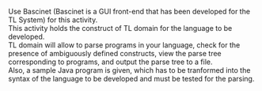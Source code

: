 Use Bascinet (Bascinet is a GUI front-end that has been developed for the TL System) for this activity.<br>
This activity holds the construct of TL domain for the language to be developed.<br>
TL domain will allow to parse programs in your language, check for the presence of ambiguously defined constructs, view the parse tree corresponding to programs, and output the parse tree to a file.<br>
Also, a sample Java program is given, which has to be tranformed into the syntax of the language to be developed and must be tested for the parsing.

